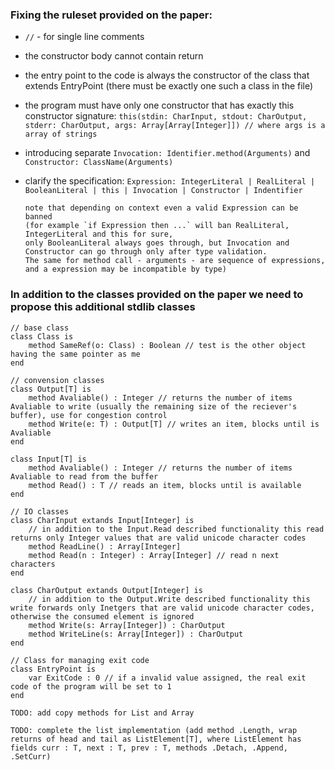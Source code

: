 ### Fixing the ruleset provided on the paper:

- `//` - for single line comments
- the constructor body cannot contain return
- the entry point to the code is always the constructor of the class that extends EntryPoint (there must be exactly one such a class in the file)
- the program must have only one constructor that has exactly this constructor signature:
    `this(stdin: CharInput, stdout: CharOutput, stderr: CharOutput, args: Array[Array[Integer]]) // where args is a array of strings`
- introducing separate `Invocation: Identifier.method(Arguments)` and `Constructor: ClassName(Arguments)`
- clarify the specification: `Expression: IntegerLiteral | RealLiteral | BooleanLiteral | this | Invocation | Constructor | Indentifier`
      
      note that depending on context even a valid Expression can be banned 
      (for example `if Expression then ...` will ban RealLiteral, IntegerLiteral and this for sure,
      only BooleanLiteral always goes through, but Invocation and Constructor can go through only after type validation.
      The same for method call - arguments - are sequence of expressions, and a expression may be incompatible by type)

### In addition to the classes provided on the paper we need to propose this additional stdlib classes

```
// base class
class Class is
    method SameRef(o: Class) : Boolean // test is the other object having the same pointer as me
end
```

```
// convension classes
class Output[T] is
    method Avaliable() : Integer // returns the number of items Avaliable to write (usually the remaining size of the reciever's buffer), use for congestion control
    method Write(e: T) : Output[T] // writes an item, blocks until is Avaliable
end

class Input[T] is
    method Avaliable() : Integer // returns the number of items Avaliable to read from the buffer
    method Read() : T // reads an item, blocks until is available
end
```

```
// IO classes
class CharInput extands Input[Integer] is
    // in addition to the Input.Read described functionality this read returns only Integer values that are valid unicode character codes
    method ReadLine() : Array[Integer]
    method Read(n : Integer) : Array[Integer] // read n next characters
end

class CharOutput extands Output[Integer] is
    // in addition to the Output.Write described functionality this write forwards only Inetgers that are valid unicode character codes, otherwise the consumed element is ignored
    method Write(s: Array[Integer]) : CharOutput
    method WriteLine(s: Array[Integer]) : CharOutput
end
```

```
// Class for managing exit code
class EntryPoint is
    var ExitCode : 0 // if a invalid value assigned, the real exit code of the program will be set to 1
end
```

`TODO: add copy methods for List and Array`

`TODO: complete the list implementation (add method .Length, wrap returns of head and tail as ListElement[T], where ListElement has fields curr : T, next : T, prev : T, methods .Detach, .Append, .SetCurr)`
